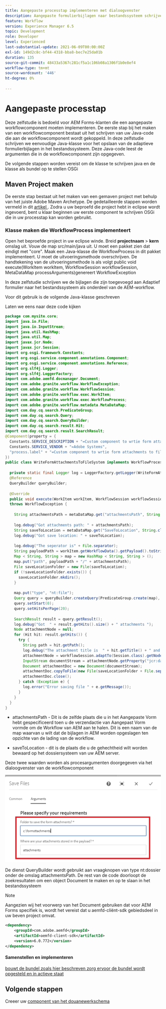 ```yaml
---
title: Aangepaste processtap implementeren met dialoogvenster
description: Aangepaste formulierbijlagen naar bestandssysteem schrijven met behulp van een stap voor aangepast proces
feature: Workflow
version: Experience Manager 6.5
topic: Development
role: Developer
level: Experienced
last-substantial-update: 2021-06-09T00:00:00Z
exl-id: 149d2c8c-bf44-4318-bba8-bec7e25da01b
duration: 135
source-git-commit: 48433a5367c281cf5a1c106b08a1306f1b0e8ef4
workflow-type: tm+mt
source-wordcount: '446'
ht-degree: 0%

---
```


# Aangepaste processtap

Deze zelfstudie is bedoeld voor AEM Forms-klanten die een aangepaste workflowcomponent moeten implementeren. De eerste stap bij het maken van een workflowcomponent bestaat uit het schrijven van uw Java-code die aan de workflowcomponent wordt gekoppeld. In deze zelfstudie schrijven we eenvoudige Java-klasse voor het opslaan van de adaptieve formulierbijlagen in het bestandssysteem. Deze Java-code leest de argumenten die in de workflowcomponent zijn opgegeven.

De volgende stappen worden vereist om de klasse te schrijven java en de klasse als bundel op te stellen OSGi

## Maven Project maken

De eerste stap bestaat uit het maken van een gemaven project met behulp van het juiste Adobe Maven Archetype. De gedetailleerde stappen worden vermeld in dit [ artikel ](https://experienceleague.adobe.com/docs/experience-manager-learn/forms/creating-your-first-osgi-bundle/create-your-first-osgi-bundle.html?lang=nl-NL). Zodra u uw beproefd die project hebt in eclipse wordt ingevoerd, bent u klaar beginnen uw eerste component te schrijven OSGi die in uw processtap kan worden gebruikt.


### Klasse maken die WorkflowProcess implementeert

Open het beproefde project in uw eclipse winde. Breid **projectnaam** > **kern** omslag uit. Vouw de map src/main/java uit. U moet een pakket zien dat eindigt met &quot;core&quot;. Maak een Java-klasse die WorkflowProcess in dit pakket implementeert. U moet de uitvoeringsmethode overschrijven. De handtekening van de uitvoeringsmethode is als volgt
public void execute(WorkItem workItem, WorkflowSession workflowSession, MetaDataMap processArguments)genereert WorkflowException

In deze zelfstudie schrijven we de bijlagen die zijn toegevoegd aan Adaptief formulier naar het bestandssysteem als onderdeel van de AEM-workflow.

Voor dit gebruik is de volgende Java-klasse geschreven

Laten we eens naar deze code kijken

```java
package com.mysite.core;
import java.io.File;
import java.io.InputStream;
import java.util.HashMap;
import java.util.Map;
import javax.jcr.Node;
import javax.jcr.Session;
import org.osgi.framework.Constants;
import org.osgi.service.component.annotations.Component;
import org.osgi.service.component.annotations.Reference;
import org.slf4j.Logger;
import org.slf4j.LoggerFactory;
import com.adobe.aemfd.docmanager.Document;
import com.adobe.granite.workflow.WorkflowException;
import com.adobe.granite.workflow.WorkflowSession;
import com.adobe.granite.workflow.exec.WorkItem;
import com.adobe.granite.workflow.exec.WorkflowProcess;
import com.adobe.granite.workflow.metadata.MetaDataMap;
import com.day.cq.search.PredicateGroup;
import com.day.cq.search.Query;
import com.day.cq.search.QueryBuilder;
import com.day.cq.search.result.Hit;
import com.day.cq.search.result.SearchResult;
@Component(property = {
  Constants.SERVICE_DESCRIPTION + "=Custom component to wrtie form attachments to file system",
  Constants.SERVICE_VENDOR + "=Adobe Systems",
  "process.label" + "=Custom component to wrtie form attachments to file system"
})
public class WriteFormAttachmentsToFileSystem implements WorkflowProcess {

  private static final Logger log = LoggerFactory.getLogger(WriteFormAttachmentsToFileSystem.class);
  @Reference
  QueryBuilder queryBuilder;

  @Override
  public void execute(WorkItem workItem, WorkflowSession workflowSession, MetaDataMap metaDataMap)
  throws WorkflowException {

    String attachmentsPath = metaDataMap.get("attachmentsPath", String.class);

    log.debug("Got attachments path: " + attachmentsPath);
    String saveToLocation = metaDataMap.get("SaveToLocation", String.class);
    log.debug("Got save location: " + saveToLocation);

    log.debug("The seperator is" + File.separator);
    String payloadPath = workItem.getWorkflowData().getPayload().toString();
    Map < String, String > map = new HashMap < String, String > ();
    map.put("path", payloadPath + "/" + attachmentsPath);
    File saveLocationFolder = new File(saveToLocation);
    if (!saveLocationFolder.exists()) {
      saveLocationFolder.mkdirs();
    }

    map.put("type", "nt:file");
    Query query = queryBuilder.createQuery(PredicateGroup.create(map), workflowSession.adaptTo(Session.class));
    query.setStart(0);
    query.setHitsPerPage(20);

    SearchResult result = query.getResult();
    log.debug("Got  " + result.getHits().size() + " attachments ");
    Node attachmentNode = null;
    for (Hit hit: result.getHits()) {
      try {
        String path = hit.getPath();
        log.debug("The attachment title is  " + hit.getTitle() + " and the attachment path is  " + path);
        attachmentNode = workflowSession.adaptTo(Session.class).getNode(path + "/jcr:content");
        InputStream documentStream = attachmentNode.getProperty("jcr:data").getBinary().getStream();
        Document attachmentDoc = new Document(documentStream);
        attachmentDoc.copyToFile(new File(saveLocationFolder + File.separator + hit.getTitle()));
        attachmentDoc.close();
      } catch (Exception e) {
        log.error("Error saving file " + e.getMessage());
      }
    }
  }
}
```


* attachmentsPath - Dit is de zelfde plaats die u in het Aangepaste Vorm hebt gespecificeerd toen u de verzendactie van Aangepast Vorm vormde om de Workflow van AEM aan te halen. Dit is een naam van de map waarvan u wilt dat de bijlagen in AEM worden opgeslagen ten opzichte van de lading van de workflow.

* saveToLocation - dit is de plaats die u de gehechtheid wilt worden bewaard op het dossiersysteem van uw AEM server.

Deze twee waarden worden als procesargumenten doorgegeven via het dialoogvenster van de workflowcomponent

![ ProcessStep ](assets/custom-workflow-component.png)

De dienst QueryBuilder wordt gebruikt aan vraagknopen van type nt:dossier onder de omslag attachmentsPath. De rest van de code doorloopt de zoekresultaten om een object Document te maken en op te slaan in het bestandssysteem


>[!NOTE]
>
>Aangezien wij het voorwerp van het Document gebruiken dat voor AEM Forms specifiek is, wordt het vereist dat u aemfd-cliënt-sdk gebiedsdeel in uw beven project omvat.

```xml
<dependency>
    <groupId>com.adobe.aemfd</groupId>
    <artifactId>aemfd-client-sdk</artifactId>
    <version>6.0.772</version>
</dependency>
```

#### Samenstellen en implementeren

[ bouwt de bundel zoals hier beschreven ](https://experienceleague.adobe.com/docs/experience-manager-learn/forms/creating-your-first-osgi-bundle/create-your-first-osgi-bundle.html?lang=nl-NL)
[ zorg ervoor de bundel wordt opgesteld en in actieve staat ](http://localhost:4502/system/console/bundles)

## Volgende stappen

Creeer uw [ component van het douanewerkschema ](./custom-workflow-component.md)

